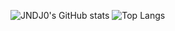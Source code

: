 ![JNDJ0's GitHub stats](https://github-readme-stats.vercel.app/api?username=JNDJ0&show_icons=true&theme=tokyonight&layout=compact)
![Top Langs](https://github-readme-stats.vercel.app/api/top-langs/?username=JNDJ0&show_icons=true&theme=tokyonight&layout=compact)
